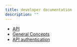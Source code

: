 ```yaml
---
title: developer documentation
description: ""
---
```

- [API](https://app.stock2shop.com/docs)
- [General Concepts](/documentation)
- [API authentication](https://app.stock2shop.com/docs/#!/users/authenticateUser_post_1)